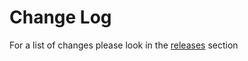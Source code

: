 # Change Log

For a list of changes please look in the [releases](https://github.com/totaldebug/ansible-role-deluge/releases) section
